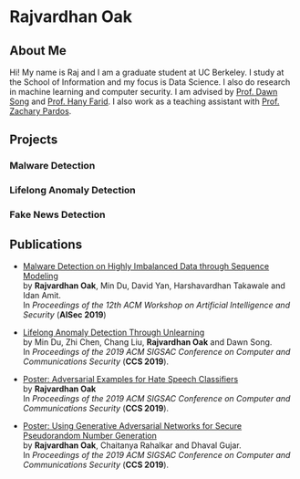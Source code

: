 # Rajvardhan Oak

## About Me
Hi! My name is Raj and I am a graduate student at UC Berkeley. I study at the School of Information and my focus is Data Science. I also do research in machine learning and computer security. I am advised by [Prof. Dawn Song](https://people.eecs.berkeley.edu/~dawnsong/) and [Prof. Hany Farid](https://farid.berkeley.edu/). I also work as a teaching assistant with [Prof. Zachary Pardos](ischool.berkeley.edu/people/zachary-pardos). 


## Projects

### Malware Detection

### Lifelong Anomaly Detection

### Fake News Detection


## Publications

* [Malware Detection on Highly Imbalanced Data through Sequence Modeling](http://delivery.acm.org/10.1145/3360000/3357374/p37-oak.pdf?ip=67.170.239.184&id=3357374&acc=OPENTOC&key=4D4702B0C3E38B35%2E4D4702B0C3E38B35%2E4D4702B0C3E38B35%2E9F04A3A78F7D3B8D&__acm__=1574057799_abad147db8da043aa9798bbe7ffd90fd) <br>by **Rajvardhan Oak**, Min Du, David Yan, Harshavardhan Takawale and Idan Amit.<br>
In *Proceedings of the 12th ACM Workshop on Artificial Intelligence and Security* (**AISec 2019**)

* [Lifelong Anomaly Detection Through Unlearning](http://delivery.acm.org/10.1145/3370000/3363226/p1283-du.pdf?ip=67.170.239.184&id=3363226&acc=OPEN&key=4D4702B0C3E38B35%2E4D4702B0C3E38B35%2E4D4702B0C3E38B35%2E6D218144511F3437&__acm__=1574058032_d9128540fc2f8b9300c0a34c9e703b75#URLTOKEN#) <br>by Min Du, Zhi Chen, Chang Liu, **Rajvardhan Oak** and Dawn Song.<br>
In *Proceedings of the 2019 ACM SIGSAC Conference on Computer and Communications Security* (**CCS 2019**).

* [Poster: Adversarial Examples for Hate Speech Classifiers](http://delivery.acm.org/10.1145/3370000/3363271/p2621-oak.pdf?ip=67.170.239.184&id=3363271&acc=OPEN&key=4D4702B0C3E38B35%2E4D4702B0C3E38B35%2E4D4702B0C3E38B35%2E6D218144511F3437&__acm__=1574058225_4cbae9f3f1528cc5bde024ab1342eb22#URLTOKEN#)<br> by **Rajvardhan Oak** <br>In *Proceedings of the 2019 ACM SIGSAC Conference on Computer and Communications Security* (**CCS 2019**).

* [Poster: Using Generative Adversarial Networks for Secure Pseudorandom Number Generation](http://delivery.acm.org/10.1145/3370000/3363265/p2597-oak.pdf?ip=67.170.239.184&id=3363265&acc=OPEN&key=4D4702B0C3E38B35%2E4D4702B0C3E38B35%2E4D4702B0C3E38B35%2E6D218144511F3437&__acm__=1574058318_5f87570083e9a46bafae83dec7e40489#URLTOKEN#)<br>by **Rajvardhan Oak**, Chaitanya Rahalkar and Dhaval Gujar.<br>In *Proceedings of the 2019 ACM SIGSAC Conference on Computer and Communications Security* (**CCS 2019**).

